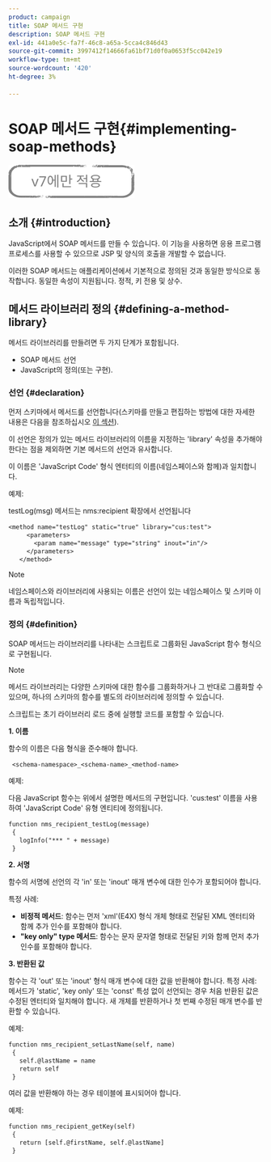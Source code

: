 ```yaml
---
product: campaign
title: SOAP 메서드 구현
description: SOAP 메서드 구현
exl-id: 441a0e5c-fa7f-46c8-a65a-5cca4c846d43
source-git-commit: 3997412f14666fa61bf71d0f0a0653f5cc042e19
workflow-type: tm+mt
source-wordcount: '420'
ht-degree: 3%

---
```


# SOAP 메서드 구현{#implementing-soap-methods}

![](../../assets/v7-only.svg)

## 소개 {#introduction}

JavaScript에서 SOAP 메서드를 만들 수 있습니다. 이 기능을 사용하면 응용 프로그램 프로세스를 사용할 수 있으므로 JSP 및 양식의 호출을 개발할 수 없습니다.

이러한 SOAP 메서드는 애플리케이션에서 기본적으로 정의된 것과 동일한 방식으로 동작합니다. 동일한 속성이 지원됩니다. 정적, 키 전용 및 상수.

## 메서드 라이브러리 정의 {#defining-a-method-library}

메서드 라이브러리를 만들려면 두 가지 단계가 포함됩니다.

* SOAP 메서드 선언
* JavaScript의 정의(또는 구현).

### 선언 {#declaration}

먼저 스키마에서 메서드를 선언합니다(스키마를 만들고 편집하는 방법에 대한 자세한 내용은 다음을 참조하십시오 [이 섹션](../../configuration/using/about-schema-edition.md)).

이 선언은 정의가 있는 메서드 라이브러리의 이름을 지정하는 &#39;library&#39; 속성을 추가해야 한다는 점을 제외하면 기본 메서드의 선언과 유사합니다.

이 이름은 &#39;JavaScript Code&#39; 형식 엔터티의 이름(네임스페이스와 함께)과 일치합니다.

예제:

testLog(msg) 메서드는 nms:recipient 확장에서 선언됩니다

```
<method name="testLog" static="true" library="cus:test">
     <parameters>
       <param name="message" type="string" inout="in"/>
     </parameters>
   </method>
```

>[!NOTE]
>
>네임스페이스와 라이브러리에 사용되는 이름은 선언이 있는 네임스페이스 및 스키마 이름과 독립적입니다.

### 정의 {#definition}

SOAP 메서드는 라이브러리를 나타내는 스크립트로 그룹화된 JavaScript 함수 형식으로 구현됩니다.

>[!NOTE]
>
>메서드 라이브러리는 다양한 스키마에 대한 함수를 그룹화하거나 그 반대로 그룹화할 수 있으며, 하나의 스키마의 함수를 별도의 라이브러리에 정의할 수 있습니다.

스크립트는 초기 라이브러리 로드 중에 실행할 코드를 포함할 수 있습니다.

**1. 이름**

함수의 이름은 다음 형식을 준수해야 합니다.

```
 <schema-namespace>_<schema-name>_<method-name>
```

예제:

다음 JavaScript 함수는 위에서 설명한 메서드의 구현입니다. &#39;cus:test&#39; 이름을 사용하여 &#39;JavaScript Code&#39; 유형 엔티티에 정의됩니다.

```
function nms_recipient_testLog(message)
 {
   logInfo("*** " + message)
 }
```

**2. 서명**

함수의 서명에 선언의 각 &#39;in&#39; 또는 &#39;inout&#39; 매개 변수에 대한 인수가 포함되어야 합니다.

특정 사례:

* **비정적 메서드**: 함수는 먼저 &#39;xml&#39;(E4X) 형식 개체 형태로 전달된 XML 엔터티와 함께 추가 인수를 포함해야 합니다.
* **&quot;key only&quot; type 메서드**: 함수는 문자 문자열 형태로 전달된 키와 함께 먼저 추가 인수를 포함해야 합니다.

**3. 반환된 값**

함수는 각 &#39;out&#39; 또는 &#39;inout&#39; 형식 매개 변수에 대한 값을 반환해야 합니다. 특정 사례: 메서드가 &#39;static&#39;, &#39;key only&#39; 또는 &#39;const&#39; 특성 없이 선언되는 경우 처음 반환된 값은 수정된 엔터티와 일치해야 합니다. 새 개체를 반환하거나 첫 번째 수정된 매개 변수를 반환할 수 있습니다.

예제:

```
function nms_recipient_setLastName(self, name)
 {
   self.@lastName = name
   return self
 }
```

여러 값을 반환해야 하는 경우 테이블에 표시되어야 합니다.

예제:

```
function nms_recipient_getKey(self)
 {
   return [self.@firstName, self.@lastName]
 }
```
